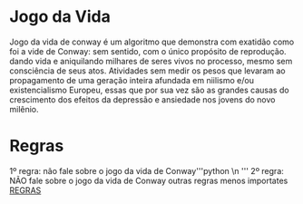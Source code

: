 
# Jogo da Vida
Jogo da vida de conway é um algoritmo que demonstra com exatidão como foi a vide de Conway: sem sentido, com o único propósito de reprodução. dando vida e aniquilando milhares de seres vivos no processo, mesmo sem consciência de seus atos. Atividades sem medir os pesos que levaram ao propagamento de uma geração inteira afundada em niilismo e/ou existencialismo Europeu, essas que por sua vez são as grandes causas do crescimento dos efeitos da depressão e ansiedade nos jovens do novo milênio. 

# Regras

1º regra: não fale sobre o jogo da vida de Conway'''python
\n
'''
2º regra: NÃO fale sobre o jogo da vida de Conway
outras regras menos importates [REGRAS](https://pt.wikipedia.org/wiki/Jogo_da_vida)
